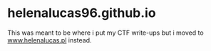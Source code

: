 # helenalucas96.github.io

This was meant to be where i put my CTF write-ups but i moved to www.helenalucas.pl instead.
